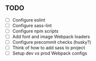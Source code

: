 ## TODO

- [ ] Configure eslint
- [ ] Configure sass-lint
- [ ] Configure npm scripts
- [ ] Add font and image Webpack loaders
- [ ] Configure precommit checks (husky?)
- [ ] Think of how to add sass to project
- [ ] Setup dev vs prod Webpack configs
